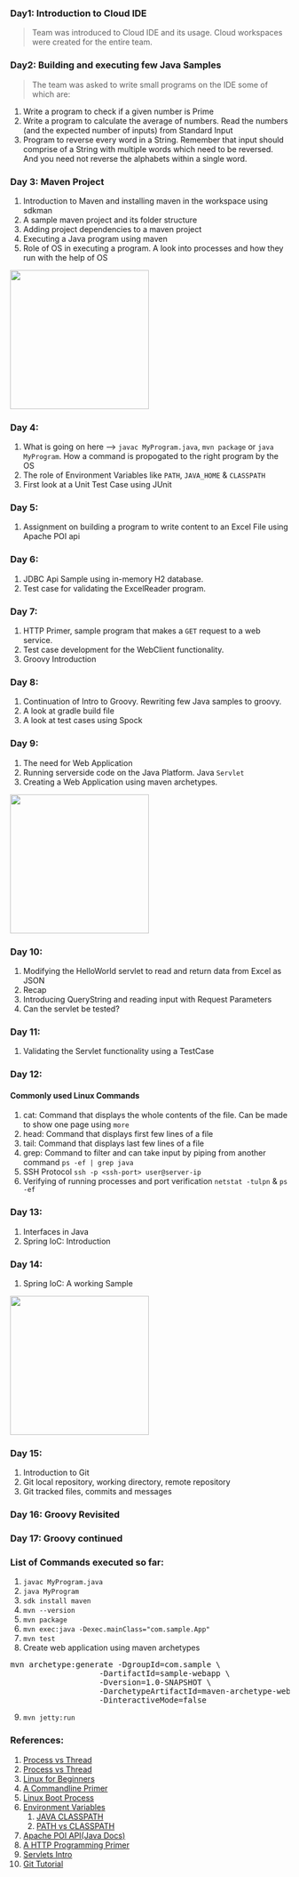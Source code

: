 ### Day1: Introduction to Cloud IDE
> Team was introduced to Cloud IDE and its usage. Cloud workspaces were created for the entire team.
### Day2: Building and executing few Java Samples
> The team was asked to write small programs on the IDE some of which are:
1. Write a program to check if a given number is Prime
1. Write a program to calculate the average of numbers. Read the numbers (and the expected number of inputs) from Standard Input
1. Program to reverse every word in a String. Remember that input should comprise of a String with multiple words which need to be reversed. And you need not reverse the alphabets within a single word.
### Day 3: Maven Project
1. Introduction to Maven and installing maven in the workspace using sdkman
1. A sample maven project and its folder structure
1. Adding project dependencies to a maven project
1. Executing a Java program using maven
1. Role of OS in executing a program. A look into processes and how they run with the help of OS
<img src="/images/maven_project.png" width="250">

### Day 4: 
1. What is going on here --> `javac MyProgram.java`, `mvn package` or `java MyProgram`. How a command is propogated to the right program by the OS
1. The role of Environment Variables like `PATH`, `JAVA_HOME` & `CLASSPATH`
1. First look at a Unit Test Case using JUnit
### Day 5:
1. Assignment on building a program to write content to an Excel File using Apache POI api
### Day 6:
1. JDBC Api Sample using in-memory H2 database. 
1. Test case for validating the ExcelReader program.
### Day 7:
1. HTTP Primer, sample program that makes a `GET` request to a web service.
1. Test case development for the WebClient functionality.
1. Groovy Introduction
### Day 8:
1. Continuation of Intro to Groovy. Rewriting few Java samples to groovy. 
1. A look at gradle build file
1. A look at test cases using Spock
### Day 9:
1. The need for Web Application
1. Running serverside code on the Java Platform. Java `Servlet`
1. Creating a Web Application using maven archetypes.
<img src="/images/servlet_app.png" width="250">

### Day 10:
1. Modifying the HelloWorld servlet to read and return data from Excel as JSON
1. Recap
1. Introducing QueryString and reading input with Request Parameters
1. Can the servlet be tested?
### Day 11:
1. Validating the Servlet functionality using a TestCase
### Day 12:
#### Commonly used Linux Commands
1. cat: Command that displays the whole contents of the file. Can be made to show one page using `more`
1. head: Command that displays first few lines of a file
1. tail: Command that displays last few lines of a file
1. grep: Command to filter and can take input by piping from another command `ps -ef | grep java`
1. SSH Protocol `ssh -p <ssh-port> user@server-ip`
1. Verifying of running processes and port verification `netstat -tulpn` & `ps -ef`
### Day 13:
1. Interfaces in Java
1. Spring IoC: Introduction
### Day 14:
1. Spring IoC: A working Sample
<img src="/images/spring_sample.png" width="250">

### Day 15:
1. Introduction to Git
1. Git local repository, working directory, remote repository
1. Git tracked files, commits and messages

### Day 16: Groovy Revisited

### Day 17: Groovy continued

### List of Commands executed so far:
1. `javac MyProgram.java`
2. `java MyProgram`
3. `sdk install maven`
4. `mvn --version`
5. `mvn package`
6. `mvn exec:java -Dexec.mainClass="com.sample.App"`
7. `mvn test`
8. Create web application using maven archetypes
<pre>
mvn archetype:generate -DgroupId=com.sample \
                   -DartifactId=sample-webapp \
                   -Dversion=1.0-SNAPSHOT \
                   -DarchetypeArtifactId=maven-archetype-webapp \
                   -DinteractiveMode=false 
</pre>
9. `mvn jetty:run`

### References:
1. [Process vs Thread](https://neharustagiblog.wordpress.com/2014/09/26/program-vs-process-vs-thread-vs-task/)
1. [Process vs Thread](https://www.thecrazyprogrammer.com/2018/01/difference-process-thread.html)
1. [Linux for Beginners](https://www.linux.com/learn/complete-beginners-guide-LInux%20)
1. [A Commandline Primer](https://lifehacker.com/5633909/who-needs-a-mouse-learn-to-use-the-command-line-for-almost-anything)
1. [Linux Boot Process](https://opensource.com/article/17/2/linux-boot-and-startup)
1. [Environment Variables](https://www.guru99.com/linux-environment-variables.html)
    1. [JAVA CLASSPATH](http://kevinboone.net/classpath.html)
    1. [PATH vs CLASSPATH](http://www.java67.com/2012/08/what-is-path-and-classpath-in-java-difference.html)
1. [Apache POI API(Java Docs)](https://poi.apache.org/apidocs/org/apache/poi/xssf/usermodel/XSSFWorkbook.html)
1. [A HTTP Programming Primer](http://hc.apache.org/httpcomponents-client-4.5.x/primer.html)
1. [Servlets Intro](https://beginnersbook.com/2013/05/servlet-tutorial/)
1. [Git Tutorial](http://noodle.med.yale.edu/hdtag/notes/git_tut.pdf)
